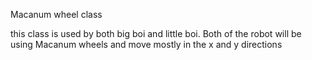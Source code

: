 Macanum wheel class

this class is used by both big boi and little boi. Both of the robot will be using Macanum wheels and move mostly in the x and y directions

